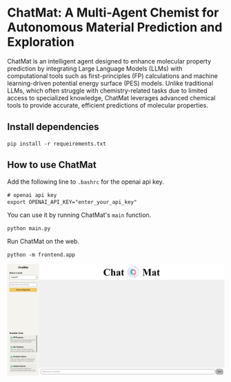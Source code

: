 # ChatMat: A Multi-Agent Chemist for Autonomous Material Prediction and Exploration

ChatMat is an intelligent agent designed to enhance molecular property prediction by integrating Large Language Models (LLMs) with computational tools such as first-principles (FP) calculations and machine learning-driven potential energy surface (PES) models. Unlike traditional LLMs, which often struggle with chemistry-related tasks due to limited access to specialized knowledge, ChatMat leverages advanced chemical tools to provide accurate, efficient predictions of molecular properties.

## Install dependencies

```
pip install -r requeirements.txt
```

## How to use ChatMat

Add the following line to `.bashrc` for the openai api key. 

```
# openai api key
export OPENAI_API_KEY="enter_your_api_key"
```

You can use it by running ChatMat's `main` function.

```
python main.py
```

Run ChatMat on the web.

```
python -m frontend.app
```
![Front-end interface](img/front.png)
